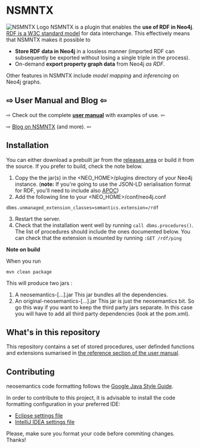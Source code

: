 # NSMNTX
![NSMNTX Logo](http://neo4j-labs.github.io/neosemantics/docs/img/nsmntx-logo.png)
NSMNTX is a plugin that enables the **use of RDF in Neo4j**. [RDF is a W3C standard model](https://www.w3.org/RDF/) for data interchange.
This effectively means that NSMNTX makes it possible to

* **Store RDF data in Neo4j** in a
lossless manner (imported RDF can subsequently be exported without losing a single triple in the process).
* On-demand **export property graph data** from Neo4j *as RDF*.

Other features in NSMNTX include *model mapping* and *inferencing* on Neo4j graphs.

## ⇨ User Manual and Blog ⇦ 

⇨ Check out the complete **[user manual](http://neo4j-labs.github.io/neosemantics/)** with examples of use. ⇦

⇨ [Blog on NSMNTX](https://jbarrasa.com/category/graph-rdf/) (and more). ⇦

## Installation
 
You can either download a prebuilt jar from the [releases area](https://github.com/neo4j-labs/neosemantics/releases) or build it from the source. If you prefer to build, check the note below.

1. Copy the  the jar(s) in the <NEO_HOME>/plugins directory of your Neo4j instance. (**note:** If you're going to use the JSON-LD serialisation format for RDF, you'll need to include also [APOC](https://neo4j-contrib.github.io/neo4j-apoc-procedures/))
2. Add the following line to your <NEO_HOME>/conf/neo4j.conf

  ```
  dbms.unmanaged_extension_classes=semantics.extension=/rdf
  ```
  
3. Restart the server. 
4. Check that the installation went well by running `call dbms.procedures()`. The list of procedures should include the ones documented below.
You can check that the extension is mounted by running `:GET /rdf/ping`



**Note on build**

When you run
  ```
  mvn clean package
  ```
This will produce two jars :
  1. A neosemantics-[...].jar This jar bundles all the dependencies.
  2. An original-neosemantics-[...].jar This jar is just the neosemantics bit. So go this way if you want to keep the third party jars separate. In this case you will have to add all third party dependencies (look at the pom.xml). 
  

## What's in this repository
This repository contains a set of stored procedures, user definded functions and extensions sumarised in [the reference section of the user manual](http://neo4j-labs.github.io/neosemantics/#Reference).

## Contributing

neosemantics code formatting follows the [Google Java Style Guide](https://google.github.io/styleguide/javaguide.html).

In order to contribute to this project, it is advisable to install the code formatting configuration in your preferred IDE:
* [Eclipse settings file](https://github.com/google/styleguide/blob/gh-pages/eclipse-java-google-style.xml)
* [IntelliJ IDEA settings file](https://github.com/google/styleguide/blob/gh-pages/eclipse-java-google-style.xml)

Please, make sure you format your code before commiting changes. Thanks!
